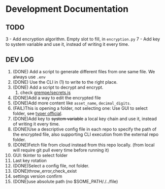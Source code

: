 # Development Documentation

## TODO

3 - Add encryption algorithm. Empty slot to fill, in `encryption.py`
7 - Add key to system variable and use it, instead of writing it every time.

## DEV LOG

1. (DONE) Add a script to generate different files from one same file. We always use `.env`
2. (DONE) Use the CLI in (1) to write to the right place.
3. (DONE) Add a script to decrypt and encrypt.
   1. check [grempe/secrets.js](https://github.com/grempe/secrets.js)
4. (DONE)Add a way to edit the encrypted file
5. (DONE)Add more content like `asset_name`, `decimal_digits`.
6. (FAIL)This is opening a folder, not selecting one: Use GUI to select folder, see [typer official](https://typer.tiangolo.com/tutorial/launch/#locating-a-file).
7. (DONE)Add key to ~~system variable~~ a local key chain and use it, instead of writing it every time.
8. (DONE)Use a descriptive config file in each repo to specify the path of the encrypted file, also supporting CLI execution from the external repo folder.
9. (DONE)Fetch file from cloud instead from this repo locally. (from local will require git pull every time before running it)
10. GUI: tkinter to select folder
11. Last key rotation
12. (DONE)Select a config file, not folder.
13. (DONE)throw_error,check_exist
14. settings version confirm
15. (DONE)use absolute path (no $SOME_PATH/./../file)
